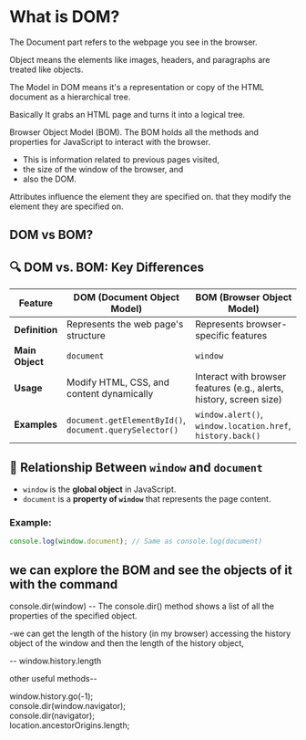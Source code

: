 # What is DOM?

The Document part refers to the webpage you see in the browser. 

Object means the elements like images, headers, and paragraphs are treated like objects.

The Model in DOM means it's a representation or copy of the HTML document as a hierarchical tree.

Basically It grabs an HTML page and turns it into a logical tree.

Browser Object Model (BOM). The BOM holds all the methods and properties for JavaScript to interact with the browser. 
- This is information related to previous pages visited, <br />
- the size of the window of the browser, and <br />
- also the DOM. <br />

Attributes influence the element they are specified on. that they modify the element they are specified on. <br />

## DOM vs BOM?

## 🔍 DOM vs. BOM: Key Differences

| Feature  | DOM (Document Object Model) | BOM (Browser Object Model) |
|----------|----------------------------|----------------------------|
| **Definition** | Represents the web page's structure | Represents browser-specific features |
| **Main Object** | `document` | `window` |
| **Usage** | Modify HTML, CSS, and content dynamically | Interact with browser features (e.g., alerts, history, screen size) |
| **Examples** | `document.getElementById()`, `document.querySelector()` | `window.alert()`, `window.location.href`, `history.back()` |

## 🔗 Relationship Between `window` and `document`
- `window` is the **global object** in JavaScript.
- `document` is a **property of `window`** that represents the page content.

### Example:
```js
console.log(window.document); // Same as console.log(document)
```

## we can explore the BOM and see the objects of it with the command 

console.dir(window) -- The console.dir() method shows a list of all the properties of the specified object.

-we can get the length of the history (in my browser) accessing the history object of the window and then the length of the history object, 

-- window.history.length

other useful methods--

window.history.go(-1);<br />
console.dir(window.navigator);<br />
console.dir(navigator);<br />
location.ancestorOrigins.length;<br />

